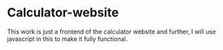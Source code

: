 # Calculator-website
This work is just a frontend of the calculator website and further, I will use javascript in this to make it fully functional.
